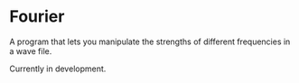 # Fourier
A program that lets you manipulate the strengths of different frequencies in a wave file.

Currently in development.
